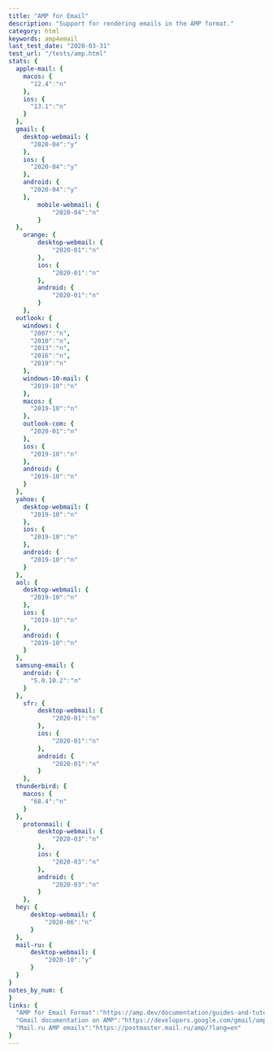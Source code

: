 ```yaml
---
title: "AMP for Email"
description: "Support for rendering emails in the AMP format."
category: html
keywords: amp4email
last_test_date: "2020-03-31"
test_url: "/tests/amp.html"
stats: {
  apple-mail: {
    macos: {
      "12.4":"n"
    },
    ios: {
      "13.1":"n"
    }
  },
  gmail: {
    desktop-webmail: {
      "2020-04":"y"
    },
    ios: {
      "2020-04":"y"
    },
    android: {
      "2020-04":"y"
    },
        mobile-webmail: {
            "2020-04":"n"
        }
  },
    orange: {
        desktop-webmail: {
            "2020-01":"n"
        },
        ios: {
            "2020-01":"n"
        },
        android: {
            "2020-01":"n"
        }
    },
  outlook: {
    windows: {
      "2007":"n",
      "2010":"n",
      "2013":"n",
      "2016":"n",
      "2019":"n"
    },
    windows-10-mail: {
      "2019-10":"n"
    },
    macos: {
      "2019-10":"n"
    },
    outlook-com: {
      "2020-01":"n"
    },
    ios: {
      "2019-10":"n"
    },
    android: {
      "2019-10":"n"
    }
  },
  yahoo: {
    desktop-webmail: {
      "2019-10":"n"
    },
    ios: {
      "2019-10":"n"
    },
    android: {
      "2019-10":"n"
    }
  },
  aol: {
    desktop-webmail: {
      "2019-10":"n"
    },
    ios: {
      "2019-10":"n"
    },
    android: {
      "2019-10":"n"
    }
  },
  samsung-email: {
    android: {
      "5.0.10.2":"n"
    }
  },
    sfr: {
        desktop-webmail: {
            "2020-01":"n"
        },
        ios: {
            "2020-01":"n"
        },
        android: {
            "2020-01":"n"
        }
    },
  thunderbird: {
    macos: {
      "68.4":"n"
    }
  },
    protonmail: {
        desktop-webmail: {
            "2020-03":"n"
        },
        ios: {
            "2020-03":"n"
        },
        android: {
            "2020-03":"n"
        }
    },
  hey: {
      desktop-webmail: {
          "2020-06":"n"
      }
  },
  mail-ru: {
      desktop-webmail: {
          "2020-10":"y"
      }
  }
}
notes_by_num: {
}
links: {
  "AMP for Email Format":"https://amp.dev/documentation/guides-and-tutorials/learn/email-spec/amp-email-format/?format=email",
  "Gmail documentation on AMP":"https://developers.google.com/gmail/ampemail",
  "Mail.ru AMP emails":"https://postmaster.mail.ru/amp/?lang=en"
}
---
```

